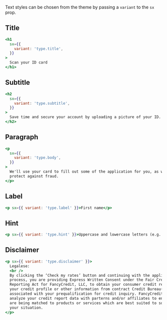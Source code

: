 Text styles can be chosen from the theme by passing a `variant` to the `sx` prop.

## Title

```jsx
<h1
  sx={{
    variant: 'type.title',
  }}
>
  Scan your ID card
</h1>
```

## Subtitle

```jsx
<h2
  sx={{
    variant: 'type.subtitle',
  }}
>
  Save time and secure your account by uploading a picture of your ID.
</h2>
```

## Paragraph

```jsx
<p
  sx={{
    variant: 'type.body',
  }}
>
  We'll use your card to fill out some of the application for you, as well as to
  protect against fraud.
</p>
```

## Label

```jsx
<p sx={{ variant: 'type.label' }}>First name</p>
```

## Hint

```jsx
<p sx={{ variant: 'type.hint' }}>Uppercase and lowercase letters (e.g. Aa)</p>
```

## Disclaimer

```jsx
<p sx={{ variant: 'type.disclaimer' }}>
  Legalese:
  <br />
  By clicking the ‘Check my rates’ button and continuing with the application
  process, you are providing Express Written Consent under the Fair Credit
  Reporting Act for FancyCredit, LLC, to obtain your consumer credit report from
  your credit profile or other information from contract Credit Bureau(s)
  associated with your prequalification for credit inquiry. FancyCredit may also
  analyze your credit report data with parterns and/or affiliates to ensure you
  are being matched to products or services which are best suited to someone in
  your situation.
</p>
```

